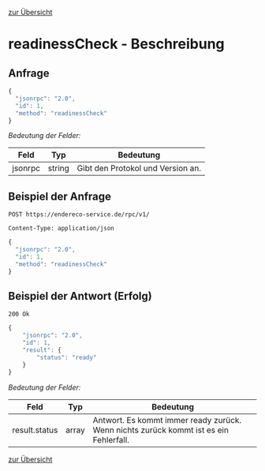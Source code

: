 [zur Übersicht](../readme.md)

# readinessCheck - Beschreibung

## Anfrage

```javascript
{
  "jsonrpc": "2.0",
  "id": 1,
  "method": "readinessCheck"
}
```

*Bedeutung der Felder:*

| Feld | Typ | Bedeutung |
| ---- | --- | --------- |
| jsonrpc | string | Gibt den Protokol und Version an. |

## Beispiel der Anfrage

```
POST https://endereco-service.de/rpc/v1/

Content-Type: application/json
```

```javascript
{
  "jsonrpc": "2.0",
  "id": 1,
  "method": "readinessCheck"
}
```

## Beispiel der Antwort (Erfolg)

```
200 Ok
```

```javascript
{
    "jsonrpc": "2.0",
    "id": 1,
    "result": {
        "status": "ready"
    }
}
```

*Bedeutung der Felder:*

| Feld | Typ | Bedeutung |
| ---- | --- | --------- |
| result.status | array | Antwort. Es kommt immer ready zurück. Wenn nichts zurück kommt ist es ein Fehlerfall. |

[zur Übersicht](../readme.md)
